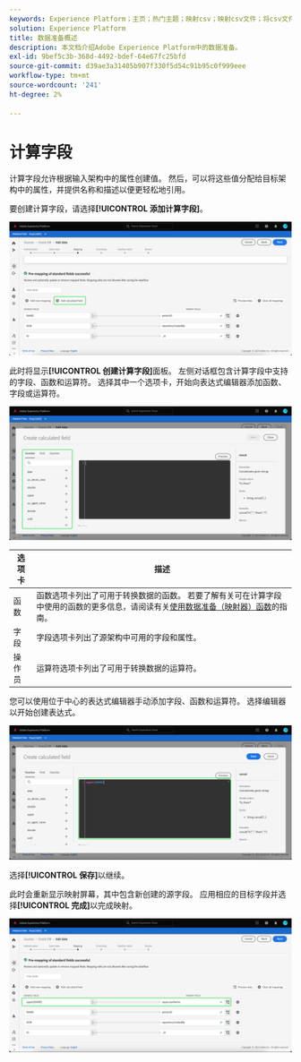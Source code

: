 ```yaml
---
keywords: Experience Platform；主页；热门主题；映射csv；映射csv文件；将csv文件映射到xdm；将csv映射到xdm；ui指南；映射器；映射；数据准备；数据准备；准备数据；
solution: Experience Platform
title: 数据准备概述
description: 本文档介绍Adobe Experience Platform中的数据准备。
exl-id: 9bef5c3b-368d-4492-bdef-64e67fc25bfd
source-git-commit: d39ae3a31405b907f330f5d54c91b95c0f999eee
workflow-type: tm+mt
source-wordcount: '241'
ht-degree: 2%

---
```


# 计算字段

计算字段允许根据输入架构中的属性创建值。 然后，可以将这些值分配给目标架构中的属性，并提供名称和描述以便更轻松地引用。

要创建计算字段，请选择&#x200B;**[!UICONTROL 添加计算字段]**。

![](./images/calculated-fields/add-calculated-field.png)

此时将显示&#x200B;**[!UICONTROL 创建计算字段]**&#x200B;面板。 左侧对话框包含计算字段中支持的字段、函数和运算符。 选择其中一个选项卡，开始向表达式编辑器添加函数、字段或运算符。

![](./images/calculated-fields/create-calculated-field.png)

| 选项卡 | 描述 |
| --- | ----------- |
| 函数 | 函数选项卡列出了可用于转换数据的函数。 若要了解有关可在计算字段中使用的函数的更多信息，请阅读有关[使用数据准备（映射器）函数](./functions.md)的指南。 |
| 字段 | 字段选项卡列出了源架构中可用的字段和属性。 |
| 操作员 | 运算符选项卡列出了可用于转换数据的运算符。 |

您可以使用位于中心的表达式编辑器手动添加字段、函数和运算符。 选择编辑器以开始创建表达式。

![](./images/calculated-fields/write-calculated-field.png)

选择&#x200B;**[!UICONTROL 保存]**&#x200B;以继续。

此时会重新显示映射屏幕，其中包含新创建的源字段。 应用相应的目标字段并选择&#x200B;**[!UICONTROL 完成]**&#x200B;以完成映射。

![](./images/calculated-fields/new-calculated-field.png)
